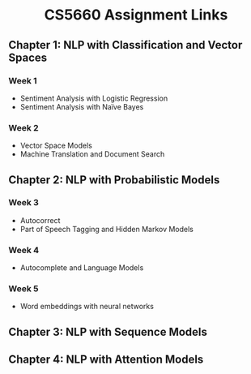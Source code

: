 # <p align="center">CS5660 Assignment Links</p>

## Chapter 1: NLP with Classification and Vector Spaces

### Week 1

- Sentiment Analysis with Logistic Regression
- Sentiment Analysis with Naïve Bayes

### Week 2

- Vector Space Models
- Machine Translation and Document Search

## Chapter 2: NLP with Probabilistic Models

### Week 3

- Autocorrect
- Part of Speech Tagging and Hidden Markov Models

### Week 4

- Autocomplete and Language Models

### Week 5

- Word embeddings with neural networks

## Chapter 3: NLP with Sequence Models

## Chapter 4: NLP with Attention Models
